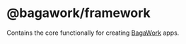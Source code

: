 # @bagawork/framework
Contains the core functionally for creating [BagaWork](https://bagawork.com/) apps.